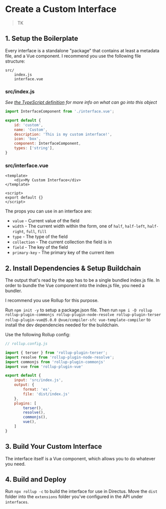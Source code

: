 # Create a Custom Interface

> TK

## 1. Setup the Boilerplate

Every interface is a standalone "package" that contains at least a metadata file, and a Vue component. I recommend you use the following file structure:

```
src/
	index.js
	interface.vue
```

### src/index.js

_See [the TypeScript definition](https://github.com/directus/next/blob/20355fee5eba514dd75565f60269311187010c66/app/src/interfaces/types.ts#L5-L18) for more info on what can go into this object_

```js
import InterfaceComponent from './interface.vue';

export default {
    id: 'custom',
    name: 'Custom',
    description: 'This is my custom interface!',
    icon: 'box',
    component: InterfaceComponent,
    types: ['string'],
}
```

### src/interface.vue

```vue
<template>
    <div>My Custom Interface</div>
</template>

<script>
export default {}
</script>
```

The props you can use in an interface are:

* `value` - Current value of the field
* `width` - The current width within the form, one of `half`, `half-left`, `half-right`, `full`, `fill`
* `type` - The type of the field
* `collection` - The current collection the field is in
* `field` - The key of the field
* `primary-key` - The primary key of the current item

## 2. Install Dependencies & Setup Buildchain

The output that's read by the app has to be a single bundled index.js file. In order to bundle the Vue component into the index.js file, you need a bundler.

I recommend you use Rollup for this purpose.

Run `npm init -y` to setup a package.json file. Then run `npm i -D rollup rollup-plugin-commonjs rollup-plugin-node-resolve rollup-plugin-terser rollup-plugin-vue@5.0.0 @vue/compiler-sfc vue-template-compiler` to install the dev dependencies needed for the buildchain.

Use the following Rollup config:

```js
// rollup.config.js

import { terser } from 'rollup-plugin-terser';
import resolve from 'rollup-plugin-node-resolve';
import commonjs from 'rollup-plugin-commonjs'
import vue from 'rollup-plugin-vue'

export default {
    input: 'src/index.js',
    output: {
        format: 'es',
        file: 'dist/index.js'
    },
    plugins: [
        terser(),
        resolve(),
        commonjs(),
        vue(),
    ]
}
```

## 3. Build Your Custom Interface

The interface itself is a Vue component, which allows you to do whatever you need.

## 4. Build and Deploy

Run `npx rollup -c` to build the interface for use in Directus. Move the `dist` folder into the `extensions` folder you've configured in the API under `interfaces`.

